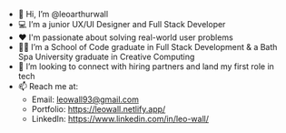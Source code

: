 - 👋 Hi, I’m @leoarthurwall
- :computer: I’m a junior UX/UI Designer and Full Stack Developer
- :heart: I'm passionate about solving real-world user problems
- :man_student: I’m a School of Code graduate in Full Stack Development & a Bath Spa University graduate in Creative Computing
- 👀 I’m looking to connect with hiring partners and land my first role in tech 
- 📫 Reach me at: 
  - Email: leowall93@gmail.com
  - Portfolio: https://leowall.netlify.app/
  - LinkedIn: https://www.linkedin.com/in/leo-wall/

<!---
leoarthurwall/leoarthurwall is a ✨ special ✨ repository because its `README.md` (this file) appears on your GitHub profile.
You can click the Preview link to take a look at your changes.
--->

